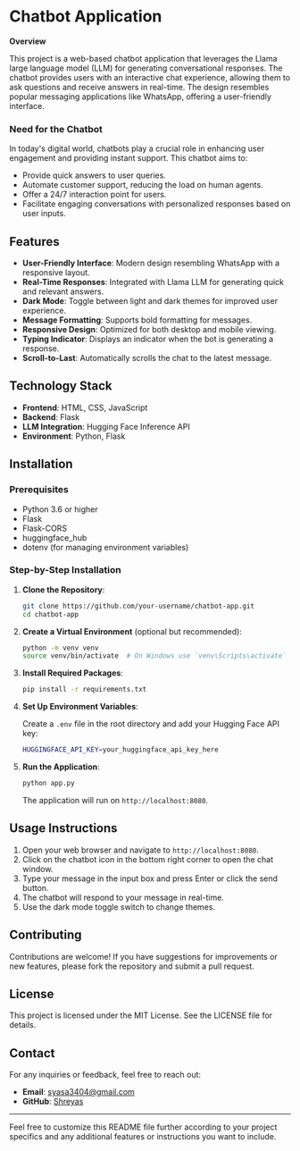 # Chatbot Application

**Overview**

This project is a web-based chatbot application that leverages the Llama large language model (LLM) for generating conversational responses. The chatbot provides users with an interactive chat experience, allowing them to ask questions and receive answers in real-time. The design resembles popular messaging applications like WhatsApp, offering a user-friendly interface.

### Need for the Chatbot

In today's digital world, chatbots play a crucial role in enhancing user engagement and providing instant support. This chatbot aims to:
- Provide quick answers to user queries.
- Automate customer support, reducing the load on human agents.
- Offer a 24/7 interaction point for users.
- Facilitate engaging conversations with personalized responses based on user inputs.

## Features

- **User-Friendly Interface**: Modern design resembling WhatsApp with a responsive layout.
- **Real-Time Responses**: Integrated with Llama LLM for generating quick and relevant answers.
- **Dark Mode**: Toggle between light and dark themes for improved user experience.
- **Message Formatting**: Supports bold formatting for messages.
- **Responsive Design**: Optimized for both desktop and mobile viewing.
- **Typing Indicator**: Displays an indicator when the bot is generating a response.
- **Scroll-to-Last**: Automatically scrolls the chat to the latest message.

## Technology Stack

- **Frontend**: HTML, CSS, JavaScript
- **Backend**: Flask
- **LLM Integration**: Hugging Face Inference API
- **Environment**: Python, Flask

## Installation

### Prerequisites

- Python 3.6 or higher
- Flask
- Flask-CORS
- huggingface_hub
- dotenv (for managing environment variables)

### Step-by-Step Installation

1. **Clone the Repository**:

   ```bash
   git clone https://github.com/your-username/chatbot-app.git
   cd chatbot-app
   ```

2. **Create a Virtual Environment** (optional but recommended):

   ```bash
   python -m venv venv
   source venv/bin/activate  # On Windows use `venv\Scripts\activate`
   ```

3. **Install Required Packages**:

   ```bash
   pip install -r requirements.txt
   ```

4. **Set Up Environment Variables**:

   Create a `.env` file in the root directory and add your Hugging Face API key:

   ```bash
   HUGGINGFACE_API_KEY=your_huggingface_api_key_here
   ```

5. **Run the Application**:

   ```bash
   python app.py
   ```

   The application will run on `http://localhost:8080`.

## Usage Instructions

1. Open your web browser and navigate to `http://localhost:8080`.
2. Click on the chatbot icon in the bottom right corner to open the chat window.
3. Type your message in the input box and press Enter or click the send button.
4. The chatbot will respond to your message in real-time.
5. Use the dark mode toggle switch to change themes.

## Contributing

Contributions are welcome! If you have suggestions for improvements or new features, please fork the repository and submit a pull request.

## License

This project is licensed under the MIT License. See the LICENSE file for details.

## Contact

For any inquiries or feedback, feel free to reach out:

- **Email**: syasa3404@gmail.com
- **GitHub**: [Shreyas](["https://github.com/ssyasa"])

---

Feel free to customize this README file further according to your project specifics and any additional features or instructions you want to include.
